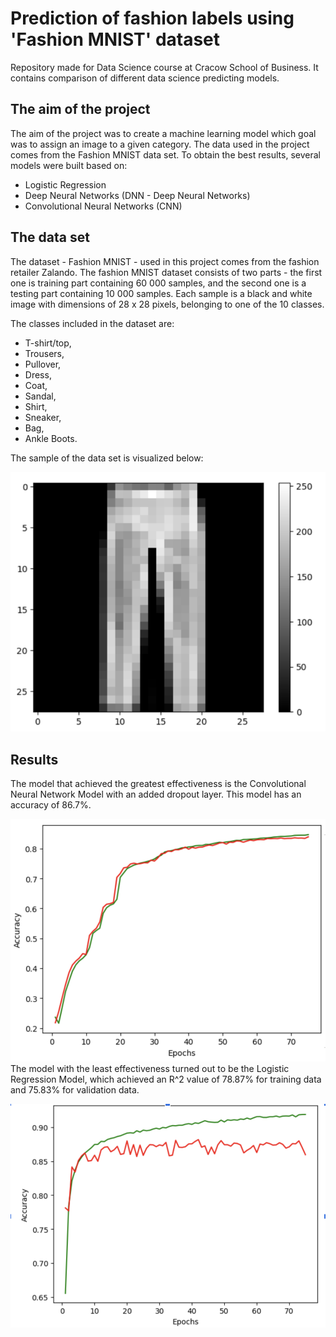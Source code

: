 # Prediction of fashion labels using 'Fashion MNIST' dataset
Repository made for Data Science course at Cracow School of Business. It contains comparison of different data science predicting models. 

## The aim of the project
The aim of the project was to create a machine learning model which goal was to assign an image to a given category. The data used in the project comes from the Fashion MNIST data set.
To obtain the best results, several models were built based on:
- Logistic Regression
- Deep Neural Networks (DNN - Deep Neural Networks)
- Convolutional Neural Networks (CNN) 
## The data set 
The dataset - Fashion MNIST - used in this project comes from the fashion retailer Zalando. 
The fashion MNIST dataset consists of two parts - the first one is training part containing 60 000 samples, and the second one is a testing part containing 10 000 samples. 
Each sample is a black and white image with dimensions of 28 x 28 pixels, belonging to one of the 10 classes.

The classes included in the dataset are: 
- T-shirt/top, 
- Trousers, 
- Pullover, 
- Dress, 
- Coat, 
- Sandal, 
- Shirt, 
- Sneaker, 
- Bag, 
- Ankle Boots.

The sample of the data set is visualized below:

![Data Sample](data_visualization/data_sample.png "Data Sample")


## Results

The model that achieved the greatest effectiveness is the Convolutional Neural Network Model with an added dropout layer. 
This model has an accuracy of 86.7%.

![Convolutional Network Model with Dropout Accuracy](data_visualization/conv_net_acc.png "Convolutional Network Model with Dropout Accuracy")
The model with the least effectiveness turned out to be the Logistic Regression Model, which achieved an R^2 value of 78.87% for training data and 75.83% for validation data.

![Logistic Regression Model](data_visualization/logistic_regression.png "Logistic Regression Model")
